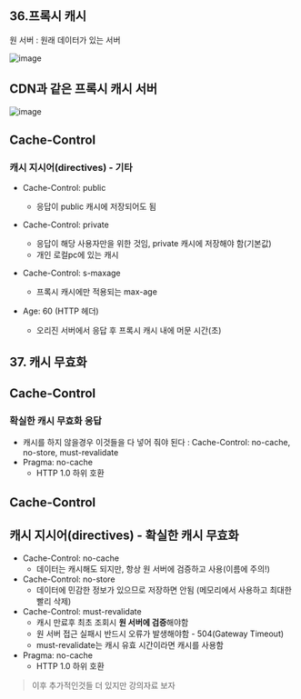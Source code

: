 ## 36.프록시 캐시

원 서버 : 원래 데이터가 있는 서버

![image](https://user-images.githubusercontent.com/49984996/104085051-d1e24500-528f-11eb-9ee8-f96916f7d4a3.png)

## CDN과 같은 프록시 캐시 서버
![image](https://user-images.githubusercontent.com/49984996/104085054-dc044380-528f-11eb-9e0d-a81ef90e19ca.png)

## Cache-Control
### 캐시 지시어(directives) - 기타

+ Cache-Control: public
  - 응답이 public 캐시에 저장되어도 됨
  
+ Cache-Control: private
  - 응답이 해당 사용자만을 위한 것임, private 캐시에 저장해야 함(기본값)
  - 개인 로컬pc에 있는 캐시
+ Cache-Control: s-maxage
  - 프록시 캐시에만 적용되는 max-age
  
+ Age: 60 (HTTP 헤더)
  - 오리진 서버에서 응답 후 프록시 캐시 내에 머문 시간(초)

## 37. 캐시 무효화

## Cache-Control
### 확실한 캐시 무효화 응답


+ 캐시를 하지 않을경우 이것들을 다 넣어 줘야 된다 : Cache-Control: no-cache, no-store, must-revalidate
+ Pragma: no-cache
  - HTTP 1.0 하위 호환

## Cache-Control
## 캐시 지시어(directives) - 확실한 캐시 무효화

+ Cache-Control: no-cache
  - 데이터는 캐시해도 되지만, 항상 원 서버에 검증하고 사용(이름에 주의!)
+ Cache-Control: no-store
  - 데이터에 민감한 정보가 있으므로 저장하면 안됨
  (메모리에서 사용하고 최대한 빨리 삭제)
+ Cache-Control: must-revalidate
  - 캐시 만료후 최초 조회시 **원 서버에 검증**해야함
  - 원 서버 접근 실패시 반드시 오류가 발생해야함 - 504(Gateway Timeout)
  - must-revalidate는 캐시 유효 시간이라면 캐시를 사용함
+ Pragma: no-cache
  - HTTP 1.0 하위 호환

> 이후 추가적인것들 더 있지만 강의자료 보자
